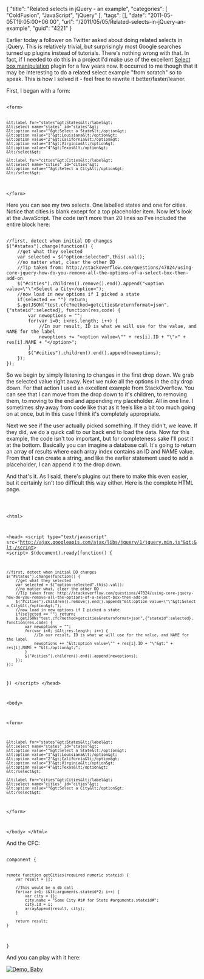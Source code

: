 {
	"title": "Related selects in jQuery - an example",
	"categories": [
		"ColdFusion",
		"JavaScript",
		"jQuery"
	],
	"tags": [],
	"date": "2011-05-05T19:05:00+06:00",
	"url": "/2011/05/05/Related-selects-in-jQuery-an-example",
	"guid": "4221"
}

Earlier today a follower on Twitter asked about doing related selects in jQuery. This is relatively trivial, but surprisingly most Google searches turned up plugins instead of tutorials. There's nothing wrong with that. In fact, if I needed to do this in a project I'd make use of the excellent <a href="http://www.texotela.co.uk/code/jquery/select/">Select box manipulation</a> plugin for a few years now. It occurred to me though that it may be interesting to do a related select example "from scratch" so to speak. This is how I solved it - feel free to rewrite it better/faster/leaner.
<!--more-->
<p>

First, I began with a form:

<p>

<code>
&lt;form&gt;
	
	&lt;label for="states"&gt;States&lt;/label&gt;
	&lt;select name="states" id="states"&gt;
	&lt;option value=""&gt;Select a State&lt;/option&gt;
	&lt;option value="1"&gt;Louisiana&lt;/option&gt;
	&lt;option value="2"&gt;California&lt;/option&gt;
	&lt;option value="3"&gt;Virginia&lt;/option&gt;
	&lt;option value="4"&gt;Texas&lt;/option&gt;
	&lt;/select&gt;

	&lt;label for="cities"&gt;Cities&lt;/label&gt;
	&lt;select name="cities" id="cities"&gt;
	&lt;option value=""&gt;Select a City&lt;/option&gt;
	&lt;/select&gt;	
	
&lt;/form&gt;
</code>

<p>

Here you can see my two selects. One labelled states and one for cities. Notice that cities is blank except for a top placeholder item. Now let's look at the JavaScript. The code isn't more than 20 lines so I've included the entire block here:

<p>

<code>
//first, detect when initial DD changes
$("#states").change(function() {
	//get what they selected
	var selected = $("option:selected",this).val();
	//no matter what, clear the other DD
	//Tip taken from: http://stackoverflow.com/questions/47824/using-core-jquery-how-do-you-remove-all-the-options-of-a-select-box-then-add-on
	$("#cities").children().remove().end().append("&lt;option value=\"\"&gt;Select a City&lt;/option&gt;");
	//now load in new options if I picked a state
	if(selected == "") return;
	$.getJSON("test.cfc?method=getcities&returnformat=json",{"stateid":selected}, function(res,code) {
		var newoptions = "";
		for(var i=0; i&lt;res.length; i++) {
			//In our result, ID is what we will use for the value, and NAME for the label
			newoptions += "&lt;option value=\"" + res[i].ID + "\"&gt;" + res[i].NAME + "&lt;/option&gt;";
		}
		$("#cities").children().end().append(newoptions);
	});
});
</code>

<p>

So we begin by simply listening to changes in the first drop down. We grab the selected value right away. Next we nuke all the options in the city drop down. For that action I used an excellent example from StackOverflow. You can see that I can move from the drop down to it's children, to removing them, to moving to the end and appending my placeholder. All in one line. I sometimes shy away from code like that as it feels like a bit too much going on at once, but in this case I think it's completely appropriate. 

<p>

Next we see if the user actually picked something. If they didn't, we leave. If they did, we do a quick call to our back end to load the data. Now for this example, the code isn't too important, but for completeness sake I'll post it at the bottom. Basically you can imagine a database call. It's going to return an array of results where each array index contains an ID and NAME value. From that I can create a string, and like the earlier statement used to add a placeholder, I can append it to the drop down.

<p>

And that's it. As I said, there's plugins out there to make this even easier, but it certainly isn't too difficult this way either. Here is the complete HTML page.

<p>

<code>

&lt;html&gt;

&lt;head&gt;
&lt;script type="text/javascript" src="http://ajax.googleapis.com/ajax/libs/jquery/1/jquery.min.js"&gt;&lt;/script&gt;
&lt;script&gt;
$(document).ready(function() {

	//first, detect when initial DD changes
	$("#states").change(function() {
		//get what they selected
		var selected = $("option:selected",this).val();
		//no matter what, clear the other DD
		//Tip taken from: http://stackoverflow.com/questions/47824/using-core-jquery-how-do-you-remove-all-the-options-of-a-select-box-then-add-on
		$("#cities").children().remove().end().append("&lt;option value=\"\"&gt;Select a City&lt;/option&gt;");
		//now load in new options if I picked a state
		if(selected == "") return;
		$.getJSON("test.cfc?method=getcities&returnformat=json",{"stateid":selected}, function(res,code) {
			var newoptions = "";
			for(var i=0; i&lt;res.length; i++) {
				//In our result, ID is what we will use for the value, and NAME for the label
				newoptions += "&lt;option value=\"" + res[i].ID + "\"&gt;" + res[i].NAME + "&lt;/option&gt;";
			}
			$("#cities").children().end().append(newoptions);
		});
	});

})
&lt;/script&gt;
&lt;/head&gt;

&lt;body&gt;


&lt;form&gt;
	
	&lt;label for="states"&gt;States&lt;/label&gt;
	&lt;select name="states" id="states"&gt;
	&lt;option value=""&gt;Select a State&lt;/option&gt;
	&lt;option value="1"&gt;Louisiana&lt;/option&gt;
	&lt;option value="2"&gt;California&lt;/option&gt;
	&lt;option value="3"&gt;Virginia&lt;/option&gt;
	&lt;option value="4"&gt;Texas&lt;/option&gt;
	&lt;/select&gt;

	&lt;label for="cities"&gt;Cities&lt;/label&gt;
	&lt;select name="cities" id="cities"&gt;
	&lt;option value=""&gt;Select a City&lt;/option&gt;
	&lt;/select&gt;	
	
&lt;/form&gt;

&lt;/body&gt;
&lt;/html&gt;
</code>

<p>

And the CFC:

<p>

<code>
component {

	remote function getCities(required numeric stateid) { 
		var result = [];
		
		//This would be a db call
		for(var i=1; i&lt;arguments.stateid*2; i++) {
			var city = {};
			city.name = "Some City #i# for State #arguments.stateid#";
			city.id = i;
			arrayAppend(result, city);	
		}
		
		return result;
	}

	
}
</code>

<p>

And you can play with it here:

<p>

<a href="http://www.raymondcamden.com/demos/may52011/test.html"><img src="http://www.coldfusionjedi.com/images/icon_128.png" title="Demo, Baby" border="0"></a>